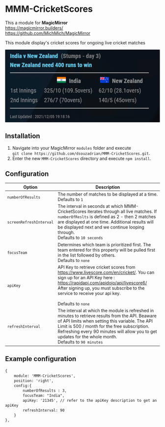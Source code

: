 # MMM-CricketScores
This a module for <strong>MagicMirror</strong><br>
https://magicmirror.builders/<br>
https://github.com/MichMich/MagicMirror

This module display's cricket scores for ongoing live cricket matches

![Screenshot](/Screenshots/Screenshot_1.2.png "Screenshot")


## Installation

1. Navigate into your MagicMirror `modules` folder and execute<br>
`git clone https://github.com/dsouzadrian/MMM-CricketScores.git`.
2. Enter the new `MMM-CricketScores` directory and execute `npm install`.





## Configuration

<table>
  <thead>
    <tr>
      <th>Option</th>
      <th>Description</th>
    </tr>
  </thead>
  <tbody>
    <tr>
      <td><code>numberOfResults</code></td>
      <td>The number of matches to be displayed at a time.<br>Defaults to <code>1</code></td>
    </tr>
    <tr>
      <td><code>screenRefreshInterval</code></td>
      <td>The interval in seconds at which MMM-CricketScores iterates through all live matches. If <code>numberOfReslts</code> is defined as 2 - then 2 matches are displayed at one time. Additional results will be displayed next and we continue looping through.<br>Defaults to <code>10 seconds</code></td>
    </tr>
    <tr>
      <td><code>focusTeam</code></td>
      <td>Determines which team is prioritized first. The team entered for this property will be pulled first in the list followed by others.<br>Defaults to <code>none</code></td>
    </tr>
    <tr>
      <td><code>apiKey</code></td>
      <td>API Key to retrieve cricket scores from <a href="https://www.livescore.com/en/cricket/">https://www.livescore.com/en/cricket/</a>. You can sign up for an API Key here : <a href="https://rapidapi.com/apidojo/api/livescore6/">https://rapidapi.com/apidojo/api/livescore6/</a><br>After signing up, you must subscribe to the service to receive your api key. <br><br>Defaults to <code>none</code></td>
    </tr>
    <tr>
      <td><code>refreshInterval</code></td>
      <td>The interval at which the module is refreshed in minutes to retrieve results from the API. Beaware of API limits when setting this variable. The API Limit is 500 / month for the free subscription. Refreshing every 90 minutes will allow you to get updates for the whole month. <br>Defaults to <code>90 minutes</code></td>
    </tr>
  </tbody>
</table>



## Example configuration

```
{
    module: 'MMM-CricketScores',
    position: 'right',
    config:{
        numberOfResults : 3,
        focusTeam: "India",
        apiKey: '21345', // refer to the apiKey description to get an apiKey
        refreshInterval: 90
    }
},

```

